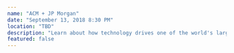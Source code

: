```yaml
---
name: "ACM + JP Morgan"
date: "September 13, 2018 8:30 PM"
location: "TBD"
description: "Learn about how technology drives one of the world's largest banks."
featured: false
---
```

